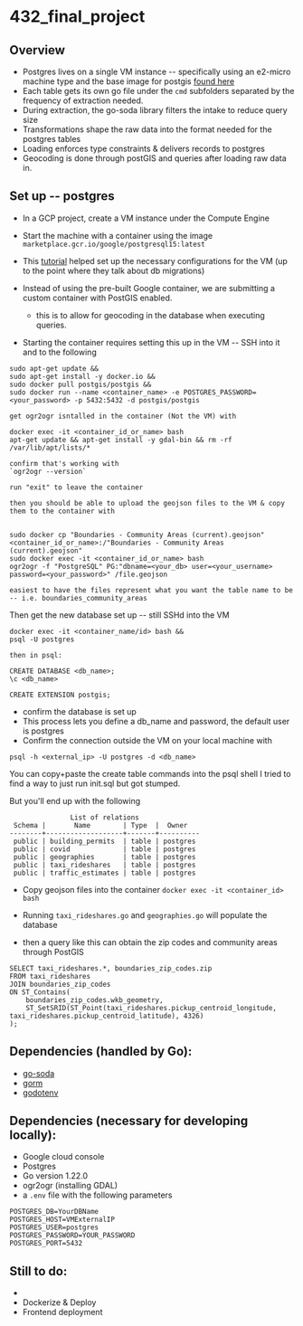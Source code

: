 # 432_final_project

## Overview

- Postgres lives on a single VM instance -- specifically using an e2-micro machine type and the base image for postgis [found here](https://gorm.io/index.html)
- Each table gets its own go file under the `cmd` subfolders separated by the frequency of extraction needed.
- During extraction, the go-soda library filters the intake to reduce query size
- Transformations shape the raw data into the format needed for the postgres tables
- Loading enforces type constraints & delivers records to postgres
- Geocoding is done through postGIS and queries after loading raw data in. 

## Set up -- postgres

- In a GCP project, create a VM instance under the Compute Engine
- Start the machine with a container using the image `marketplace.gcr.io/google/postgresql15:latest`
- This [tutorial](https://joncloudgeek.com/blog/deploy-postgres-container-to-compute-engine/) helped set up the necessary configurations for the VM (up to the point where they talk about db migrations)
- Instead of using the pre-built Google container, we are submitting a custom container with PostGIS enabled. 
    - this is to allow for geocoding in the database when executing queries.

- Starting the container requires setting this up in the VM -- SSH into it and to the following
```
sudo apt-get update &&
sudo apt-get install -y docker.io &&
sudo docker pull postgis/postgis &&
sudo docker run --name <container_name> -e POSTGRES_PASSWORD=<your_password> -p 5432:5432 -d postgis/postgis

get ogr2ogr isntalled in the container (Not the VM) with

docker exec -it <container_id_or_name> bash
apt-get update && apt-get install -y gdal-bin && rm -rf /var/lib/apt/lists/*

confirm that's working with 
`ogr2ogr --version`

run "exit" to leave the container

then you should be able to upload the geojson files to the VM & copy them to the container with


sudo docker cp "Boundaries - Community Areas (current).geojson" <container_id_or_name>:/"Boundaries - Community Areas (current).geojson"
sudo docker exec -it <container_id_or_name> bash
ogr2ogr -f "PostgreSQL" PG:"dbname=<your_db> user=<your_username> password=<your_password>" /file.geojson

easiest to have the files represent what you want the table name to be -- i.e. boundaries_community_areas
```

Then get the new database set up -- still SSHd into the VM

```
docker exec -it <container_name/id> bash &&
psql -U postgres

then in psql:

CREATE DATABASE <db_name>;
\c <db_name>

CREATE EXTENSION postgis;
```

- confirm the database is set up 
- This process lets you define a db_name and password, the default user is postgres
- Confirm the connection outside the VM on your local machine with

```
psql -h <external_ip> -U postgres -d <db_name>
```

You can copy+paste the create table commands into the psql shell 
I tried to find a way to just run init.sql but got stumped. 

But you'll end up with the following

```
               List of relations
 Schema |       Name        | Type  |  Owner
--------+-------------------+-------+----------
 public | building_permits  | table | postgres
 public | covid             | table | postgres
 public | geographies       | table | postgres
 public | taxi_rideshares   | table | postgres
 public | traffic_estimates | table | postgres

```


- Copy geojson files into the container
`docker exec -it <container_id> bash`

- Running `taxi_rideshares.go` and `geographies.go` will populate the database
- then a query like this can obtain the zip codes and community areas through PostGIS
```
SELECT taxi_rideshares.*, boundaries_zip_codes.zip
FROM taxi_rideshares
JOIN boundaries_zip_codes 
ON ST_Contains(
    boundaries_zip_codes.wkb_geometry, 
    ST_SetSRID(ST_Point(taxi_rideshares.pickup_centroid_longitude, taxi_rideshares.pickup_centroid_latitude), 4326)
);
```


## Dependencies (handled by Go):
- [go-soda](https://pkg.go.dev/github.com/SebastiaanKlippert/go-soda@v1.0.1)
- [gorm](https://gorm.io/index.html)
- [godotenv](https://pkg.go.dev/github.com/joho/Godotenv)

## Dependencies (necessary for developing locally):
- Google cloud console
- Postgres
- Go version 1.22.0
- ogr2ogr (installing GDAL)
- a `.env` file with the following parameters


```
POSTGRES_DB=YourDBName
POSTGRES_HOST=VMExternalIP
POSTGRES_USER=postgres
POSTGRES_PASSWORD=YOUR_PASSWORD
POSTGRES_PORT=5432
```



## Still to do:
- 
- Dockerize & Deploy
- Frontend deployment